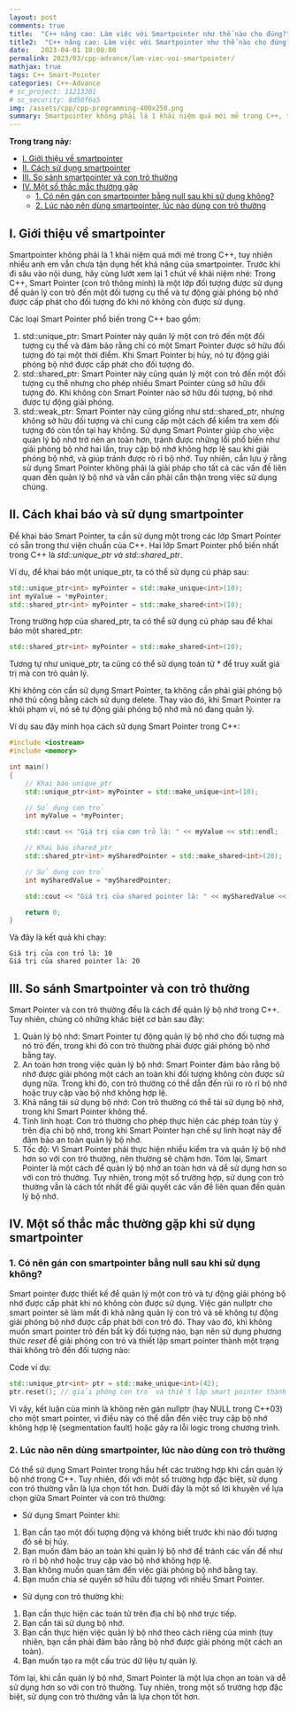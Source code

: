```yaml
---
layout: post
comments: true
title:  "C++ nâng cao: Làm việc với Smartpointer như thế nào cho đúng?"
title2:  "C++ nâng cao: Làm việc với Smartpointer như thế nào cho đúng?"
date:   2023-04-01 10:08:00
permalink: 2023/03/cpp-advance/lam-viec-voi-smartpointer/
mathjax: true
tags: C++ Smart-Pointer
categories: C++-Advance
# sc_project: 11213301
# sc_security: 8d50f6a5
img: /assets/cpp/cpp-programming-400x250.png
summary: Smartpointer không phải là 1 khái niệm quá mới mẻ trong C++, tuy nhiên nhiều anh em vẫn chưa tận dụng hết khả năng của smartpointer
---
```

**Trong trang này:**
<!-- MarkdownTOC -->

- [I. Giới thiệu về smartpointer](#-gioi-thieu-ve-smartpointer)
- [II. Cách sử dụng smartpointer](#-cach-khai-bao-su-dung-smartpointer)
- [III. So sánh smartpointer và con trỏ thường](#-so-sanh-smartpointer-va-con-tro-thuong)
- [IV. Một số thắc mắc thường gặp](#-mot-so-thac-mac-thuong-gap)
    - [1. Có nên gán con smartpointer bằng null sau khi sử dụng không?](#-co-nen-gan-null-cho-smartpointer)
    - [2. Lúc nào nên dùng smartpointer, lúc nào dùng con trỏ thường](#-luc-nao-can-xai-smartpointer)

<a name="-gioi-thieu-ve-smartpointer"></a>
## I. Giới thiệu về smartpointer
Smartpointer không phải là 1 khái niệm quá mới mẻ trong C++, tuy nhiên nhiều anh em vẫn chưa tận dụng hết khả năng của smartpointer. Trước khi đi sâu vào nội dung, hãy cùng lướt xem lại 1 chút về khái niệm nhé:
Trong C++, Smart Pointer (con trỏ thông minh) là một lớp đối tượng được sử dụng để quản lý con trỏ đến một đối tượng cụ thể và tự động giải phóng bộ nhớ được cấp phát cho đối tượng đó khi nó không còn được sử dụng.

Các loại Smart Pointer phổ biến trong C++ bao gồm:
1. std::unique_ptr: Smart Pointer này quản lý một con trỏ đến một đối tượng cụ thể và đảm bảo rằng chỉ có một Smart Pointer được sở hữu đối tượng đó tại một thời điểm. Khi Smart Pointer bị hủy, nó tự động giải phóng bộ nhớ được cấp phát cho đối tượng đó.
2. std::shared_ptr: Smart Pointer này cũng quản lý một con trỏ đến một đối tượng cụ thể nhưng cho phép nhiều Smart Pointer cùng sở hữu đối tượng đó. Khi không còn Smart Pointer nào sở hữu đối tượng, bộ nhớ được tự động giải phóng.
3. std::weak_ptr: Smart Pointer này cũng giống như std::shared_ptr, nhưng không sở hữu đối tượng và chỉ cung cấp một cách để kiểm tra xem đối tượng đó còn tồn tại hay không.
Sử dụng Smart Pointer giúp cho việc quản lý bộ nhớ trở nên an toàn hơn, tránh được những lỗi phổ biến như giải phóng bộ nhớ hai lần, truy cập bộ nhớ không hợp lệ sau khi giải phóng bộ nhớ, và giúp tránh được rò rỉ bộ nhớ. Tuy nhiên, cần lưu ý rằng sử dụng Smart Pointer không phải là giải pháp cho tất cả các vấn đề liên quan đến quản lý bộ nhớ và vẫn cần phải cẩn thận trong việc sử dụng chúng.


<a name="-cach-khai-bao-su-dung-smartpointer"></a>
## II. Cách khai báo và sử dụng smartpointer
Để khai báo Smart Pointer, ta cần sử dụng một trong các lớp Smart Pointer có sẵn trong thư viện chuẩn của C++. Hai lớp Smart Pointer phổ biến nhất trong C++ là _std::unique_ptr và std::shared_ptr_.

Ví dụ, để khai báo một unique_ptr, ta có thể sử dụng cú pháp sau:
```cpp
std::unique_ptr<int> myPointer = std::make_unique<int>(10);
int myValue = *myPointer;
std::shared_ptr<int> myPointer = std::make_shared<int>(10);
```
Trong trường hợp của shared_ptr, ta có thể sử dụng cú pháp sau để khai báo một shared_ptr:
```cpp
std::shared_ptr<int> myPointer = std::make_shared<int>(10);
```
Tương tự như unique_ptr, ta cũng có thể sử dụng toán tử * để truy xuất giá trị mà con trỏ quản lý.

Khi không còn cần sử dụng Smart Pointer, ta không cần phải giải phóng bộ nhớ thủ công bằng cách sử dụng delete. Thay vào đó, khi Smart Pointer ra khỏi phạm vi, nó sẽ tự động giải phóng bộ nhớ mà nó đang quản lý.

Ví dụ sau đây minh họa cách sử dụng Smart Pointer trong C++:
```cpp
#include <iostream>
#include <memory>

int main()
{
    // Khai báo unique_ptr
    std::unique_ptr<int> myPointer = std::make_unique<int>(10);

    // Sử dụng con trỏ
    int myValue = *myPointer;

    std::cout << "Giá trị của con trỏ là: " << myValue << std::endl;

    // Khai báo shared_ptr
    std::shared_ptr<int> mySharedPointer = std::make_shared<int>(20);

    // Sử dụng con trỏ
    int mySharedValue = *mySharedPointer;

    std::cout << "Giá trị của shared pointer là: " << mySharedValue << std::endl;

    return 0;
}
```

Và đây là kết quả khi chạy:

```Log
Giá trị của con trỏ là: 10
Giá trị của shared pointer là: 20
```
<a name="-so-sanh-smartpointer-va-con-tro-thuong"></a>

## III. So sánh Smartpointer và con trỏ thường
Smart Pointer và con trỏ thường đều là cách để quản lý bộ nhớ trong C++. Tuy nhiên, chúng có những khác biệt cơ bản sau đây:

1. Quản lý bộ nhớ: Smart Pointer tự động quản lý bộ nhớ cho đối tượng mà nó trỏ đến, trong khi đó con trỏ thường phải được giải phóng bộ nhớ bằng tay.
2. An toàn hơn trong việc quản lý bộ nhớ: Smart Pointer đảm bảo rằng bộ nhớ được giải phóng một cách an toàn khi đối tượng không còn được sử dụng nữa. Trong khi đó, con trỏ thường có thể dẫn đến rủi ro rò rỉ bộ nhớ hoặc truy cập vào bộ nhớ không hợp lệ.
3. Khả năng tái sử dụng bộ nhớ: Con trỏ thường có thể tái sử dụng bộ nhớ, trong khi Smart Pointer không thể.
4. Tính linh hoạt: Con trỏ thường cho phép thực hiện các phép toán tùy ý trên địa chỉ bộ nhớ, trong khi Smart Pointer hạn chế sự linh hoạt này để đảm bảo an toàn quản lý bộ nhớ.
5. Tốc độ: Vì Smart Pointer phải thực hiện nhiều kiểm tra và quản lý bộ nhớ hơn so với con trỏ thường, nên thường sẽ chậm hơn.
Tóm lại, Smart Pointer là một cách để quản lý bộ nhớ an toàn hơn và dễ sử dụng hơn so với con trỏ thường. Tuy nhiên, trong một số trường hợp, sử dụng con trỏ thường vẫn là cách tốt nhất để giải quyết các vấn đề liên quan đến quản lý bộ nhớ.

<a name="-mot-so-thac-mac-thuong-gap"></a>

## IV. Một số thắc mắc thường gặp khi sử dụng smartpointer

<a name="-co-nen-gan-null-cho-smartpointer"></a>
### 1. Có nên gán con smartpointer bằng null sau khi sử dụng không?
Smart pointer được thiết kế để quản lý một con trỏ và tự động giải phóng bộ nhớ được cấp phát khi nó không còn được sử dụng. Việc gán nullptr cho smart pointer sẽ làm mất đi khả năng quản lý con trỏ và sẽ không tự động giải phóng bộ nhớ được cấp phát bởi con trỏ đó. Thay vào đó, khi không muốn smart pointer trỏ đến bất kỳ đối tượng nào, bạn nên sử dụng phương thức _reset_ để giải phóng con trỏ và thiết lập smart pointer thành một trạng thái không trỏ đến đối tượng nào:

Code ví dụ:
```cpp
std::unique_ptr<int> ptr = std::make_unique<int>(42);
ptr.reset(); // giải phóng con trỏ và thiết lập smart pointer thành nullptr
```

Vì vậy, kết luận của mình là không nên gán nullptr (hay NULL trong C++03) cho một smart pointer, vì điều này có thể dẫn đến việc truy cập bộ nhớ không hợp lệ (segmentation fault) hoặc gây ra lỗi logic trong chương trình.

<a name="-luc-nao-can-xai-smartpointer"></a>

### 2. Lúc nào nên dùng smartpointer, lúc nào dùng con trỏ thường

Có thể sử dụng Smart Pointer trong hầu hết các trường hợp khi cần quản lý bộ nhớ trong C++. Tuy nhiên, đối với một số trường hợp đặc biệt, sử dụng con trỏ thường vẫn là lựa chọn tốt hơn. Dưới đây là một số lời khuyên về lựa chọn giữa Smart Pointer và con trỏ thường:

- Sử dụng Smart Pointer khi:
1. Bạn cần tạo một đối tượng động và không biết trước khi nào đối tượng đó sẽ bị hủy.
2. Bạn muốn đảm bảo an toàn khi quản lý bộ nhớ để tránh các vấn đề như rò rỉ bộ nhớ hoặc truy cập vào bộ nhớ không hợp lệ.
3. Bạn không muốn quan tâm đến việc giải phóng bộ nhớ bằng tay.
4. Bạn muốn chia sẻ quyền sở hữu đối tượng với nhiều Smart Pointer.

- Sử dụng con trỏ thường khi:
1. Bạn cần thực hiện các toán tử trên địa chỉ bộ nhớ trực tiếp.
2. Bạn cần tái sử dụng bộ nhớ.
3. Bạn cần thực hiện việc quản lý bộ nhớ theo cách riêng của mình (tuy nhiên, bạn cần phải đảm bảo rằng bộ nhớ được giải phóng một cách an toàn).
4. Bạn muốn tạo ra một cấu trúc dữ liệu tự quản lý.

Tóm lại, khi cần quản lý bộ nhớ, Smart Pointer là một lựa chọn an toàn và dễ sử dụng hơn so với con trỏ thường. Tuy nhiên, trong một số trường hợp đặc biệt, sử dụng con trỏ thường vẫn là lựa chọn tốt hơn.